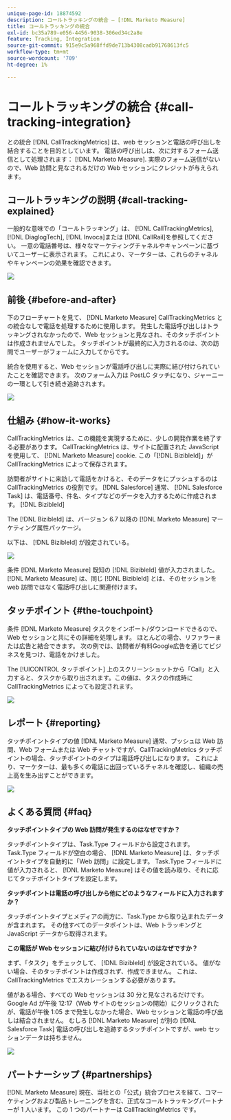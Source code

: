 ```yaml
---
unique-page-id: 18874592
description: コールトラッキングの統合 — [!DNL Marketo Measure]
title: コールトラッキングの統合
exl-id: bc35a789-e056-4456-9038-306ed34c2a8e
feature: Tracking, Integration
source-git-commit: 915e9c5a968ffd9de713b4308cadb91768613fc5
workflow-type: tm+mt
source-wordcount: '709'
ht-degree: 1%

---
```


# コールトラッキングの統合 {#call-tracking-integration}

との統合 [!DNL CallTrackingMetrics] は、web セッションと電話の呼び出しを結合することを目的としています。 電話の呼び出しは、次に対するフォーム送信として処理されます： [!DNL Marketo Measure]. 実際のフォーム送信がないので、Web 訪問と見なされるだけの Web セッションにクレジットが与えられます。

## コールトラッキングの説明 {#call-tracking-explained}

一般的な意味での「コールトラッキング」は、 [!DNL CallTrackingMetrics], [!DNL DiaglogTech], [!DNL Invoca]または [!DNL CallRail]を参照してください。 一意の電話番号は、様々なマーケティングチャネルやキャンペーンに基づいてユーザーに表示されます。 これにより、マーケターは、これらのチャネルやキャンペーンの効果を確認できます。

![](assets/1.png)

## 前後 {#before-and-after}

下のフローチャートを見て、 [!DNL Marketo Measure] CallTrackingMetrics との統合なしで電話を処理するために使用します。 発生した電話呼び出しはトラッキングされなかったので、Web セッションと見なされ、そのタッチポイントは作成されませんでした。 タッチポイントが最終的に入力されるのは、次の訪問でユーザーがフォームに入力してからです。

統合を使用すると、Web セッションが電話呼び出しに実際に結び付けられていたことを確認できます。 次のフォーム入力は PostLC タッチになり、ジャーニーの一環として引き続き追跡されます。

![](assets/2.png)

## 仕組み {#how-it-works}

CallTrackingMetrics は、この機能を実現するために、少しの開発作業を終了する必要があります。 CallTrackingMetrics は、サイトに配置された JavaScript を使用して、 [!DNL Marketo Measure] cookie. この「[!DNL BizibleId]」が CallTrackingMetrics によって保存されます。

訪問者がサイトに来訪して電話をかけると、そのデータをにプッシュするのは CallTrackingMetrics の役割です。 [!DNL Salesforce]  通常、 [!DNL Salesforce Task] は、電話番号、件名、タイプなどのデータを入力するために作成されます。 [!DNL BizibleId]

The [!DNL BizibleId] は、バージョン 6.7 以降の [!DNL Marketo Measure] マーケティング属性パッケージ。

以下は、 [!DNL BizibleId] が設定されている。

![](assets/3.png)

条件 [!DNL Marketo Measure] 既知の [!DNL BizibleId] 値が入力されました。 [!DNL Marketo Measure] は、同じ [!DNL BizibleId] とは、そのセッションを web 訪問ではなく電話呼び出しに関連付けます。

## タッチポイント {#the-touchpoint}

条件 [!DNL Marketo Measure] タスクをインポート/ダウンロードできるので、Web セッションと共にその詳細を処理します。 ほとんどの場合、リファラーまたは広告と結合できます。 次の例では、訪問者が有料Google広告を通じてビジネスを見つけ、電話をかけました。

The [!UICONTROL タッチポイント] 上のスクリーンショットから「Call」と入力すると、タスクから取り出されます。この値は、タスクの作成時に CallTrackingMetrics によっても設定されます。

![](assets/4.png)

## レポート {#reporting}

タッチポイントタイプの値 [!DNL Marketo Measure] 通常、プッシュは Web 訪問、Web フォームまたは Web チャットですが、CallTrackingMetrics タッチポイントの場合、タッチポイントのタイプは電話呼び出しになります。 これにより、マーケターは、最も多くの電話に出回っているチャネルを確認し、組織の売上高を生み出すことができます。

![](assets/5.png)

## よくある質問 {#faq}

**タッチポイントタイプの Web 訪問が発生するのはなぜですか？**

タッチポイントタイプは、Task.Type フィールドから設定されます。 Task.Type フィールドが空白の場合、 [!DNL Marketo Measure] は、タッチポイントタイプを自動的に「Web 訪問」に設定します。 Task.Type フィールドに値が入力されると、 [!DNL Marketo Measure] はその値を読み取り、それに応じてタッチポイントタイプを設定します。

**タッチポイントは電話の呼び出しから他にどのようなフィールドに入力されますか？**

タッチポイントタイプとメディアの両方に、Task.Type から取り込まれたデータが含まれます。 その他すべてのデータポイントは、Web トラッキングと JavaScript データから取得されます。

**この電話が Web セッションに結び付けられていないのはなぜですか？**

まず、「タスク」をチェックして、 [!DNL BizibleId] が設定されている。 値がない場合、そのタッチポイントは作成されず、作成できません。 これは、CallTrackingMetrics でエスカレーションする必要があります。

値がある場合、すべての Web セッションは 30 分と見なされるだけです。 Google Ad が午後 12:17（Web サイトのセッションの開始）にクリックされたが、電話が午後 1:05 まで発生しなかった場合、Web セッションと電話の呼び出しは結合されません。 むしろ [!DNL Marketo Measure] が別の [!DNL Salesforce Task] 電話の呼び出しを追跡するタッチポイントですが、web セッションデータは持ちません。

![](assets/6.png)

## パートナーシップ {#partnerships}

[!DNL Marketo Measure] 現在、当社との「公式」統合プロセスを経て、コマーケティングおよび製品トレーニングを含む、正式なコールトラッキングパートナーが 1 人います。 この 1 つのパートナーは CallTrackingMetrics です。
